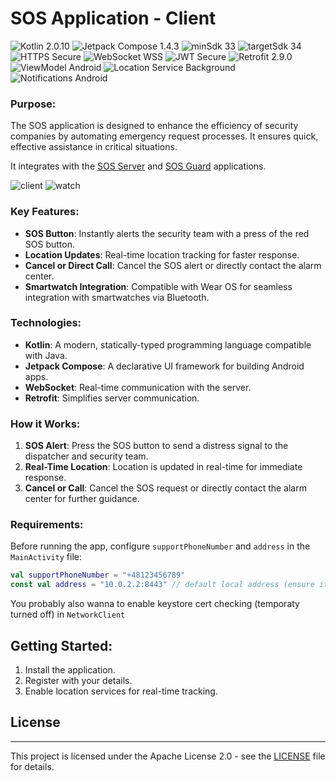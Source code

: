 # SOS Application - Client

<p>
<img src="https://img.shields.io/badge/Kotlin-purple" alt="Kotlin 2.0.10"> 
<img src="https://img.shields.io/badge/Jetpack_Compose-1.4.3-purple?color=5C2D91" alt="Jetpack Compose 1.4.3"> 
<img src="https://img.shields.io/badge/minSdk_33-%233DDC84" alt="minSdk 33"> 
<img src="https://img.shields.io/badge/targetSdk_34-%23008B02" alt="targetSdk 34"> 
<img src="https://img.shields.io/badge/HTTPS-Secure-green?color=008B02" alt="HTTPS Secure"> 
<img src="https://img.shields.io/badge/WebSocket-WSS-blue?color=1E90FF" alt="WebSocket WSS">
<img src="https://img.shields.io/badge/JWT-Secure-blue?color=008B8B" alt="JWT Secure">
<img src="https://img.shields.io/badge/Retrofit-2.9.0-orange?color=FF4500" alt="Retrofit 2.9.0"> 
<img src="https://img.shields.io/badge/ViewModel-Android-green?color=3DDC84" alt="ViewModel Android"> 
<img src="https://img.shields.io/badge/Location_Service-Background-%23008B02" alt="Location Service Background"> 
<img src="https://img.shields.io/badge/Notifications-Android-purple?color=5C2D91" alt="Notifications Android"> 
</p>

### **Purpose:**
The SOS application is designed to enhance the efficiency of security companies by automating emergency request processes. It ensures quick, effective assistance in critical situations.

It integrates with the <a href="https://github.com/VoidSamuraj/SOS_Server" target="_blank">SOS Server</a> and <a href="https://github.com/VoidSamuraj/SOS_Guard_App" target="_blank">SOS Guard</a> applications.

![client](https://github.com/user-attachments/assets/cfb9ec30-0d2a-44ed-ab9a-646be7b1a207)
![watch](https://github.com/user-attachments/assets/56626353-005d-4759-8d10-57b3f69cc37e)

### **Key Features:**
- **SOS Button**: Instantly alerts the security team with a press of the red SOS button.
- **Location Updates**: Real-time location tracking for faster response.
- **Cancel or Direct Call**: Cancel the SOS alert or directly contact the alarm center.
- **Smartwatch Integration**: Compatible with Wear OS for seamless integration with smartwatches via Bluetooth.

### **Technologies:**
- **Kotlin**: A modern, statically-typed programming language compatible with Java.
- **Jetpack Compose**: A declarative UI framework for building Android apps.
- **WebSocket**: Real-time communication with the server.
- **Retrofit**: Simplifies server communication.

### **How it Works:**
1. **SOS Alert**: Press the SOS button to send a distress signal to the dispatcher and security team.
2. **Real-Time Location**: Location is updated in real-time for immediate response.
3. **Cancel or Call**: Cancel the SOS request or directly contact the alarm center for further guidance.

### **Requirements:**
Before running the app, configure `supportPhoneNumber` and `address` in the `MainActivity` file:
```kotlin
val supportPhoneNumber = "+48123456789"
const val address = "10.0.2.2:8443" // default local address (ensure it uses the same port as the server)
```
You probably also wanna to enable keystore cert checking (temporaty turned off) in `NetworkClient`

## Getting Started:
  1. Install the application.
  2. Register with your details.
  3. Enable location services for real-time tracking.

## License

---

This project is licensed under the Apache License 2.0 - see the [LICENSE](LICENSE) file for details.

